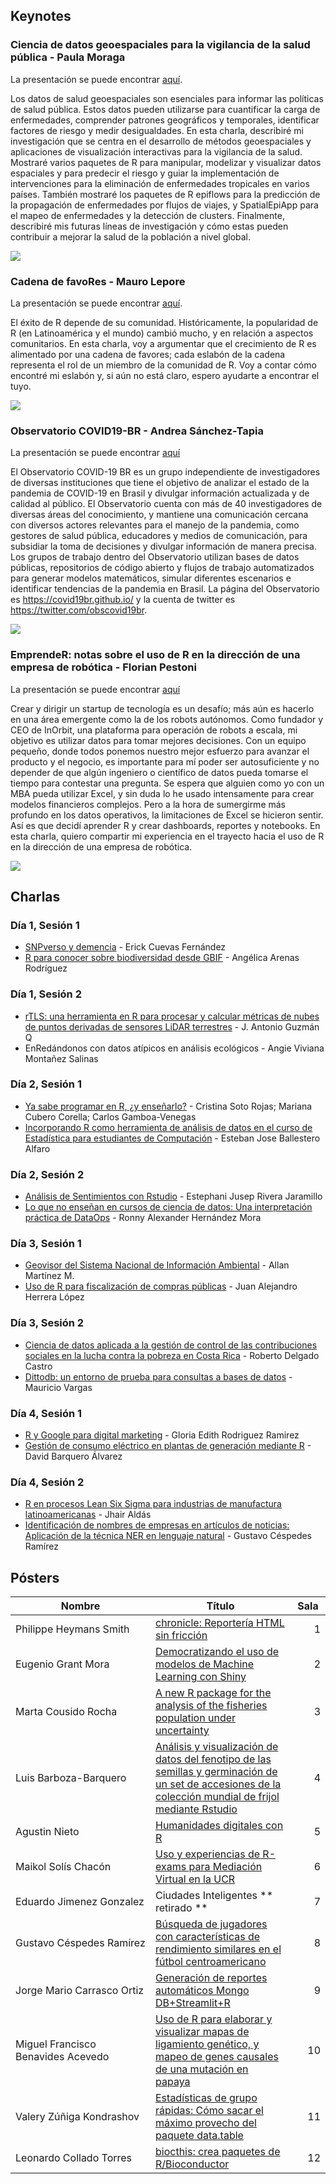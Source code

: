 ## Keynotes

### Ciencia de datos geoespaciales para la vigilancia de la salud pública - Paula Moraga

La presentación se puede encontrar [aquí](https://www.paulamoraga.com/presentation-geohealth/#1).

Los datos de salud geoespaciales son esenciales para informar las políticas de salud pública. Estos datos pueden utilizarse para cuantificar la carga de enfermedades, comprender patrones geográficos y temporales, identificar factores de riesgo y medir desigualdades. En esta charla, describiré mi investigación que se centra en el desarrollo de métodos geoespaciales y aplicaciones de visualización interactivas para la vigilancia de la salud. Mostraré varios paquetes de R para manipular, modelizar y visualizar datos espaciales y para predecir el riesgo y guiar la implementación de intervenciones para la eliminación de enfermedades tropicales en varios países. También mostraré los paquetes de R epiflows para la predicción de la propagación de enfermedades por flujos de viajes, y SpatialEpiApp para el mapeo de enfermedades y la detección de clusters. Finalmente, describiré mis futuras líneas de investigación y cómo estas pueden contribuir a mejorar la salud de la población a nivel global.


![](keynote2-01.png)


### Cadena de favoRes - Mauro Lepore

La presentación se puede encontrar [aquí](https://maurolepore.github.io/conectar21).

El éxito de R depende de su comunidad. Históricamente, la popularidad de R (en Latinoamérica y el mundo) cambió mucho, y en relación a aspectos comunitarios. En esta charla, voy a argumentar que el crecimiento de R es alimentado por una cadena de favores; cada eslabón de la cadena representa el rol de un miembro de la comunidad de R. Voy a contar cómo encontré mi eslabón y, si aún no está claro, espero ayudarte a encontrar el tuyo.

![](Keynote3-01.png)

### Observatorio COVID19-BR - Andrea Sánchez-Tapia

La presentación se puede encontrar [aquí]()

El Observatorio COVID-19 BR es un grupo independiente de investigadores de diversas instituciones que tiene el objetivo de analizar el estado de la pandemia de COVID-19 en Brasil y divulgar información actualizada y de calidad al público. El Observatorio cuenta con más de 40 investigadores de diversas áreas del conocimiento, y mantiene una comunicación cercana con diversos actores relevantes para el manejo de la pandemia, como gestores de salud pública, educadores y medios de comunicación, para subsidiar la toma de decisiones y divulgar información de manera precisa. Los grupos de trabajo dentro del Observatorio utilizan bases de datos públicas, repositorios de código abierto y flujos de trabajo automatizados para generar modelos matemáticos, simular diferentes escenarios e identificar tendencias de la pandemia en Brasil. La página del Observatorio es https://covid19br.github.io/ y la cuenta de twitter es https://twitter.com/obscovid19br. 


![](Keynote4-01.png)

### EmprendeR: notas sobre el uso de R en la dirección de una empresa de robótica - Florian Pestoni

La presentación se puede encontrar [aquí]()

Crear y dirigir un startup de tecnología es un desafío; más aún es hacerlo en una área emergente como la de los robots autónomos. Como fundador y CEO de InOrbit, una plataforma para operación de robots a escala, mi objetivo es utilizar datos para tomar mejores decisiones. Con un equipo pequeño, donde todos ponemos nuestro mejor esfuerzo para avanzar el producto y el negocio, es importante para mí poder ser autosuficiente y no depender de que algún ingeniero o científico de datos pueda tomarse el tiempo para contestar una pregunta. Se espera que alguien como yo con un MBA pueda utilizar Excel, y sin duda lo he usado intensamente para crear modelos financieros complejos. Pero a la hora de sumergirme más profundo en los datos operativos, la limitaciones de Excel se hicieron sentir. Así es que decidí aprender R y crear dashboards, reportes y notebooks. En esta charla, quiero compartir mi experiencia en el trayecto hacia el uso de R en la dirección de una empresa de robótica.

![](keynote1-01.png)

## Charlas

### Día 1, Sesión 1

* [SNPverso y demencia](https://www.dropbox.com/s/a3i11hivwju489x/ConectaR_SNPverso_Demencia.pdf?dl=0) - Erick Cuevas Fernández
* [R para conocer sobre biodiversidad desde GBIF](https://www.dropbox.com/s/p1l08gp0k2qam66/ConectaR2021Proyecto%20migratorios.pdf?dl=0) - Angélica Arenas Rodríguez

### Día 1, Sesión 2

* [rTLS: una herramienta en R para procesar y calcular métricas de nubes de puntos derivadas de sensores LiDAR terrestres](https://drive.google.com/file/d/1xmepO8lbn5ONdjAgCv73EkJMMYBgRtMU/view) - J. Antonio Guzmán Q
* EnRedándonos con datos atípicos en análisis ecológicos - Angie Viviana Montañez Salinas

### Día 2, Sesión 1

* [Ya sabe programar en R, ¿y enseñarlo?](https://www.dropbox.com/s/tccwi6yqwd06ca6/ConectaR_Ense%C3%B1anza_R.pdf?dl=0) - Cristina Soto Rojas; Mariana Cubero Corella; Carlos Gamboa-Venegas
* [Incorporando R como herramienta de análisis de datos en el curso de Estadística para estudiantes de Computación](https://www.dropbox.com/s/dai4fta25o7uqjl/Uso%20de%20R%20en%20cursos%20de%20Estad%C3%ADstica_ConectaR%202021.pdf?dl=0) - Esteban Jose Ballestero Alfaro

### Día 2, Sesión 2

* [Análisis de Sentimientos con Rstudio](https://www.dropbox.com/sh/09jqay282spycyt/AAAyuLln0_v7SnthfFahnbYSa?dl=0) - Estephani Jusep Rivera Jaramillo
* [Lo que no enseñan en cursos de ciencia de datos: Una interpretación práctica de DataOps](https://www.dropbox.com/s/05bewn76cn21mtu/charla_conectar_ronny_hernandez.pdf?dl=0) - Ronny Alexander Hernández Mora

### Día 3, Sesión 1

* [Geovisor del Sistema Nacional de Información Ambiental]() - Allan Martínez M.
* [Uso de R para fiscalización de compras públicas]() - Juan Alejandro Herrera López

### Día 3, Sesión 2

* [Ciencia de datos aplicada a la gestión de control de las contribuciones sociales en la lucha contra la pobreza en Costa Rica](*https://www.dropbox.com/s/iv94l6r4r86c9t9/Presentacion_DESAF_ConectaR2021.pdf?dl=0) - Roberto Delgado Castro	
* [Dittodb: un entorno de prueba para consultas a bases de datos](*https://pacha.dev/conectar/2021-02-04/talk/#1) - Mauricio Vargas	

### Día 4, Sesión 1

* [R y Google para digital marketing]() - Gloria Edith Rodriguez Ramirez	
* [Gestión de consumo eléctrico en plantas de generación mediante R](*https://www.dropbox.com/s/qfnsisxf7io95jh/ConectaR_2021_David_Barquero.pdf?dl=0) - David Barquero Álvarez	

### Día 4, Sesión 2

* [R en procesos Lean Six Sigma para industrias de manufactura latinoamericanas](*https://www.dropbox.com/s/htjihvmmen1uvw1/PONENCIA%20R%20Lean%20Six%20Sigma%20en%20procesos%20de%20manufactura%20latinoamericanas.pdf?dl=0) - Jhair Aldás	
* [Identificación de nombres de empresas en artículos de noticias: Aplicación de la técnica NER en lenguaje natural](*https://drive.google.com/folderview?id=1sYhEFK9yOiWFI_WtS_lG-lYgSZOwvZYJ) - Gustavo Céspedes Ramírez	

## Pósters

<table class="table table-bordered table-hover table-condensed">
<thead><tr><th width="40%" title="Field #1">Nombre</th>
<th width="40%" title="Field #2">Título</th>
<th width="10%" title="Field #3">Sala</th>
</tr></thead>
<tbody><tr>
<td>Philippe Heymans Smith </td>
<td><a href="https://pheymanss.github.io/chronicle_conectaR2021/">chronicle: Reportería HTML sin fricción</a></td>
<td align="right">1</td>
</tr>
<tr>
<td>Eugenio Grant Mora</td>
<td><a href="https://rpubs.com/EugenioGrant/ConectaR2021">Democratizando el uso de modelos de Machine Learning con Shiny</a></td>
<td align="right">2</td>
</tr>
<tr>
<td>Marta Cousido Rocha</td>
<td><a href="marta_cousido.pdf">A new R package for the analysis of the fisheries population under uncertainty</a></td>
<td align="right">3</td>
</tr>
<tr>
<td>Luis Barboza-Barquero</td>
<td><a href="http://rpubs.com/LBarboza/717296">Análisis y visualización de datos del fenotipo de las semillas y germinación de un set de accesiones de la colección mundial de frijol mediante Rstudio</a></td>
<td align="right">4</td>
</tr>
<tr>
<td>Agustin Nieto </td>
<td><a href="https://estudiosmaritimossociales.org/hd_con_r.html">Humanidades digitales con R</a></td>
<td align="right">5</td>
</tr>
<tr>
<td>Maikol Solís Chacón  </td>
<td><a href="https://github.com/maikol-solis/poster-maikol-solis-conectaR-2021/blob/master/uso_y_experiencias_de_r_exams_para_mediacion_virtual_en_la_ucr.pdf">Uso y experiencias de R-exams para Mediación Virtual en la UCR</a></td>
<td align="right">6</td>
</tr>
<tr>
<td>Eduardo Jimenez Gonzalez</td>
<td> Ciudades Inteligentes ** retirado **  </td>
<td align="right">7</td>
</tr>
<tr>
<td>Gustavo Céspedes Ramírez</td>
<td><a href="https://gustavocesra.shinyapps.io/jugadores_similares/">Búsqueda de jugadores con características de rendimiento similares en el fútbol centroamericano</a></td>
<td align="right">8</td>
</tr>
<tr>
<td>Jorge Mario Carrasco Ortiz</td>
<td><a href="https://sop.defensajuridica.gov.co/reportes/conectaR/#0">Generación de reportes automáticos Mongo DB+Streamlit+R</a></td>
<td align="right">9</td>
</tr>
<tr>
<td>Miguel Francisco Benavides Acevedo</td>
<td><a href="Poster_mapas_de_ligamiento_papaya_ConectaR.pdf">Uso de R para elaborar y visualizar mapas de ligamiento genético, y mapeo de genes causales de una mutación en papaya</a></td>
<td align="right">10</td>
</tr>
 <tr>
<td>Valery Zúñiga Kondrashov</td>
<td><a href="https://telaroz.github.io/conectaR2021/index.html">Estadísticas de grupo rápidas: Cómo sacar el máximo provecho del paquete data.table</a></td>
<td align="right">11</td>
</tr>
   <tr>
<td>Leonardo Collado Torres</td>
<td><a href="https://speakerdeck.com/lcolladotor/biocthis-conectar2021">biocthis: crea paquetes de R/Bioconductor</a></td>
<td align="right">12</td>
</tr>
</tbody></table>

